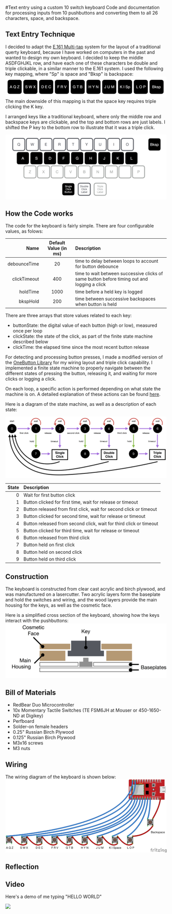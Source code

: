 #Text entry using a custom 10 switch keyboard
Code and documentation for processing inputs from 10 pushbuttons and converting them to all 26 characters, space, and backspace. 

Text Entry Technique
--------------------
I decided to adapt the [E.161 Multi-tap](https://en.wikipedia.org/wiki/E.161) system for the layout of a traditional querty keyboard, because I have worked on computers in the past and wanted to design my own keyboard. I decided to keep the middle ASDFGHJKL row, and have each one of these characters be double and triple clickable, in a similar manner to the E.161 system. I used the following key mapping, where "Sp" is space and "Bksp" is backspace:
<img src="img/mapping.png">
The main downside of this mapping is that the space key requires triple clicking the K key. 

I arranged keys like a traditional keyboard, where only the middle row and backspace keys are clickable, and the top and bottom rows are just labels. I shifted the P key to the bottom row to illustrate that it was a triple click.

<img src="img/layout.png">


How the Code works
------------------
The code for the keyboard is fairly simple. There are four configurable values, as folows: 

Name         | Default Value (in ms) | Description
------------:|:---------------------:|:-----
debounceTime | 20                    | time to delay between loops to account for button debounce
clickTimeout | 400                   | time to wait between successive clicks of same button before timing out and logging a click
holdTime     | 1000                  | time before a held key is logged
bkspHold     | 200                   | time between successive backspaces when button is held

There are three arrays that store values related to each key:
  * buttonState: the digital value of each button (high or low), measured once per loop
  * clickState: the state of the click, as part of the finite state machine described below
  * clickTime: the elapsed time since the most recent button release

For detecting and processing button presses, I made a modified version of the [OneButton Library](https://github.com/mathertel/OneButton) for my wiring layout and triple click capability. I implemented a finite state machine to properly navigate between the different states of pressing the button, releasing it, and waiting for more clicks or logging a click. 

On each loop, a specific action is performed depending on what state the machine is on. A detailed explanation of these actions can be found [here](http://www.mathertel.de/Arduino/OneButtonLibrary.aspx). 

Here is a diagram of the state machine, as well as a description of each state:

<img src="img/states.png">

State         | Description 
------------:|:-------------------
0            | Wait for first button click
1            | Button clicked for first time, wait for release or timeout
2            | Button released from first click, wait for second click or timeout
3            | Button clicked for second time, wait for release or timeout
4            | Button released from second click, wait for third click or timeout
5            | Button clicked for third time, wait for release or timeout
6            | Button released from third click
7            | Button held on first click
8            | Button held on second click
9            | Button held on third click




Construction
------------
The keyboard is constructed from clear cast acrylic and birch plywood, and was manufactured on a lasercutter. Two acrylic layers form the baseplate and hold the switches and wiring, and the wood layers provide the main housing for the keys, as well as the cosmetic face. 

Here is a simplified cross section of the keyboard, showing how the keys interact with the pushbuttons: 
<img src="img/cross-section.png">

Bill of Materials
-----------------
 * RedBear Duo Microcontroller
 * 10x Momentary Tactile Switches (TE FSM6JH at Mouser or 450-1650-ND at Digikey)
 * Perfboard
 * Solder-on female headers
 * 0.25" Russian Birch Plywood
 * 0.125" Russian Birch Plywood
 * M3x16 screws
 * M3 nuts

Wiring
------
The wiring diagram of the keyboard is shown below:
<img src="img/wiring.png">

Reflection
----------

Video
-----
Here's a demo of me typing "HELLO WORLD"

[![](http://img.youtube.com/vi/3l-X85D_J4M/0.jpg)](http://www.youtube.com/watch?v=3l-X85D_J4M)


